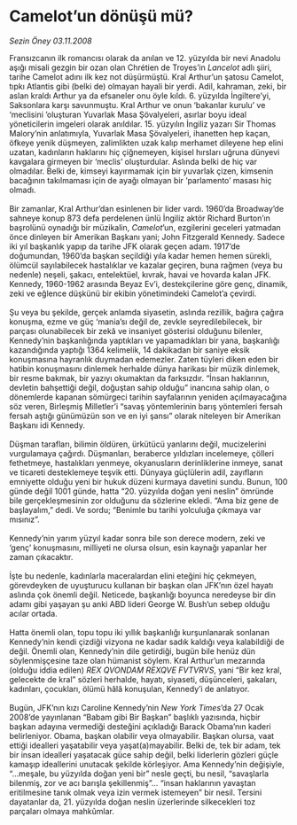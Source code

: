 # Camelot’un dönüşü mü?

*Sezin Öney 03.11.2008*

<div class="taraf_structure_2col_1zq">
<div class="margen_n">



 <p>Fransızcanın ilk romancısı olarak da anılan ve 12. yüzyılda bir nevi Anadolu aşığı misali gezgin bir ozan olan Chrétien de Troyes’in <i>Lancelot</i> adlı şiiri, tarihe Camelot adını ilk kez not düşürmüştü. Kral Arthur’un şatosu Camelot, tıpkı Atlantis gibi (belki de) olmayan hayali bir yerdi. Adil, kahraman, zeki, bir aslan kraldı Arthur ya da efsaneler onu öyle kıldı. 6. yüzyılda İngiltere’yi, Saksonlara karşı savunmuştu. Kral Arthur ve onun ‘bakanlar kurulu’ ve ‘meclisini ’oluşturan Yuvarlak Masa Şövalyeleri, asırlar boyu ideal yöneticilerin imgeleri olarak anıldılar. 15. yüzyılın İngiliz yazarı Sir Thomas Malory’nin anlatımıyla, Yuvarlak Masa Şövalyeleri, ihanetten hep kaçan, öfkeye yenik düşmeyen, zalimlikten uzak kalıp merhamet dileyene hep elini uzatan, kadınların haklarını hiç çiğnemeyen, kişisel hırsları uğruna dünyevi kavgalara girmeyen bir ‘meclis’ oluşturdular. Aslında belki de hiç var olmadılar. Belki de, kimseyi kayırmamak için bir yuvarlak çizen, kimsenin bacağının takılmaması için de ayağı olmayan bir ‘parlamento’ masası hiç olmadı. <br/><br/>Bir zamanlar, Kral Arthur’dan esinlenen bir lider vardı. 1960’da Broadway’de sahneye konup 873 defa perdelenen ünlü İngiliz aktör Richard Burton’ın başrolünü oynadığı bir müzikalin, <i>Camelot</i>’un, ezgilerini geceleri yatmadan önce dinleyen bir Amerikan Başkanı yani; John Fitzgerald Kennedy. Sadece iki yıl başkanlık yapıp da tarihe JFK olarak geçen adam. 1917’de doğumundan, 1960’da başkan seçildiği yıla kadar hemen hemen sürekli, ölümcül sayılabilecek hastalıklar ve kazalar geçiren, buna rağmen (veya bu nedenle) neşeli, şakacı, entelektüel, kıvrak, havai ve hovarda kalan JFK. Kennedy, 1960-1962 arasında Beyaz Ev’i, destekçilerine göre genç, dinamik, zeki ve eğlence düşkünü bir ekibin yönetimindeki Camelot’a çevirdi. <br/><br/>Şu veya bu şekilde, gerçek anlamda siyasetin, aslında rezillik, bağıra çağıra konuşma, ezme ve güç ‘mania’sı değil de, zevkle seyredilebilecek, bir parçası olunabilecek bir zekâ ve insaniyet gösterisi olduğunu bilenler, Kennedy’nin başkanlığında yaptıkları ve yapamadıkları bir yana, başkanlığı kazandığında yaptığı 1364 kelimelik, 14 dakikadan bir saniye eksik konuşmasına hayranlık duymadan edemezler. Zaten tüyleri diken eden bir hatibin konuşmasını dinlemek herhalde dünya harikası bir müzik dinlemek, bir resme bakmak, bir yazıyı okumaktan da farksızdır. “İnsan haklarının, devletin bahşettiği değil, doğuştan sahip olduğu” inancına sahip olan, o dönemlerde kapanan sömürgeci tarihin sayfalarının yeniden açılmayacağına söz veren, Birleşmiş Milletler’i “savaş yöntemlerinin barış yöntemleri fersah fersah aştığı günümüzün son ve en iyi şansı” olarak niteleyen bir Amerikan Başkanı idi Kennedy. <br/><br/>Düşman tarafları, bilimin öldüren, ürkütücü yanlarını değil, mucizelerini vurgulamaya çağırdı. Düşmanları, beraberce yıldızları incelemeye, çölleri fethetmeye, hastalıkları yenmeye, okyanusların derinliklerine inmeye, sanat ve ticareti desteklemeye teşvik etti. Dünyaya güçlülerin adil, zayıfların emniyette olduğu yeni bir hukuk düzeni kurmaya davetini sundu. Bunun, 100 günde değil 1001 günde, hatta “20. yüzyılda doğan yeni neslin” ömründe bile gerçekleşmesinin zor olduğunu da sözlerine ekledi. “Ama biz gene de başlayalım,” dedi. Ve sordu; “Benimle bu tarihi yolculuğa çıkmaya var mısınız”. <br/><br/>Kennedy’nin yarım yüzyıl kadar sonra bile son derece modern, zeki ve ‘genç’ konuşmasını, milliyeti ne olursa olsun, esin kaynağı yapanlar her zaman çıkacaktır. <br/><br/>İşte bu nedenle, kadınlarla maceralardan elini eteğini hiç çekmeyen, görevdeyken de uyuşturucu kullanan bir başkan olan JFK’nın özel hayatı aslında çok önemli değil. Neticede, başkanlığı boyunca neredeyse bir din adamı gibi yaşayan şu anki ABD lideri George W. Bush’un sebep olduğu acılar ortada. <br/><br/>Hatta önemli olan, topu topu iki yıllık başkanlığı kurşunlanarak sonlanan Kennedy’nin kendi çizdiği vizyona ne kadar sadık kaldığı veya kalabildiği de değil. Önemli olan, Kennedy’nin dile getirdiği, bugün bile henüz dün söylenmişçesine taze olan hümanist söylem. Kral Arthur’un mezarında (olduğu iddia edilen) <i>REX QVONDAM REXQVE FVTVRVS</i>, yani “Bir kez kral, gelecekte de kral” sözleri herhalde, hayatı, siyaseti, düşünceleri, şakaları, kadınları, çocukları, ölümü hâlâ konuşulan, Kennedy’i de anlatıyor. <br/><br/>Bugün, JFK’nın kızı Caroline Kennedy’nin <i>New York Times</i>’da 27 Ocak 2008’de yayınlanan “Babam gibi Bir Başkan” başlıklı yazısında, hiçbir başkan adayına vermediği desteğini açıkladığı Barack Obama’nın kaderi belirleniyor. Obama, başkan olabilir veya olmayabilir. Başkan olursa, vaat ettiği idealleri yaşatabilir veya yaşat(a)mayabilir. Belki de, tek bir adam, tek bir insan idealleri yaşatacak güce sahip değil, belki liderlerin gözleri güçle kamaşıp ideallerini unutacak şekilde körleşiyor. Ama Kennedy’nin değişiyle, “...meşale, bu yüzyılda doğan yeni bir” nesle geçti, bu nesil, “savaşlarla bilenmiş, zor ve acı barışla şekillenmiş”... “insan haklarının yavaştan eritilmesine tanık olmak veya izin vermek istemeyen” bir nesil. Tersini dayatanlar da, 21. yüzyılda doğan neslin üzerlerinde silkecekleri toz parçaları olmaya mahkûmlar.</p>

<br/>


<div id="taraf_not">
</div>

</div>


</div>
